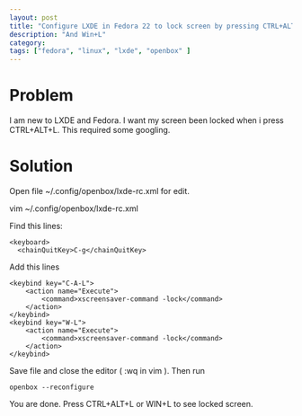 ```yaml
---
layout: post
title: "Configure LXDE in Fedora 22 to lock screen by pressing CTRL+ALT+L"
description: "And Win+L"
category: 
tags: ["fedora", "linux", "lxde", "openbox" ]
---
```


# Problem

I am new to LXDE and Fedora. I want my screen been locked when i press CTRL+ALT+L.
This required some googling.

# Solution

Open file ~/.config/openbox/lxde-rc.xml for edit.

   vim ~/.config/openbox/lxde-rc.xml 

Find this lines:

    <keyboard>
      <chainQuitKey>C-g</chainQuitKey>

Add this lines 

    <keybind key="C-A-L">
    	<action name="Execute">
    		<command>xscreensaver-command -lock</command>
    	</action>
    </keybind>
    <keybind key="W-L">
    	<action name="Execute">
    		<command>xscreensaver-command -lock</command>
    	</action>
    </keybind>

Save file and close the editor ( :wq<ENTER> in vim ). Then run

    openbox --reconfigure

You are done. Press CTRL+ALT+L or WIN+L to see locked screen.
